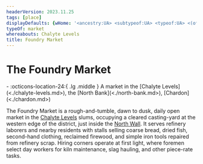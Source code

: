 ```yaml
---
headerVersion: 2023.11.25
tags: [place]
displayDefaults: {wHome: '<ancestry:UA> <subtypeof:UA> <typeof:UA> <(of )primary> <home:3Fq>'}
typeOf: market
whereabouts: Chalyte Levels
title: Foundry Market
---
```

# The Foundry Market
<div class="grid cards ext-narrow-margin ext-one-column" markdown>
-    :octicons-location-24:{ .lg .middle } A market in the [Chalyte Levels](<./chalyte-levels.md>), the [North Bank](<./north-bank.md>), [Chardon](<./chardon.md>)  
</div>


The Foundry Market is a rough-and-tumble, dawn to dusk, daily open market in the [Chalyte Levels](<./chalyte-levels.md>) slums, occupying a cleared casting-yard at the western edge of the district, just inside the [North Wall](<./north-wall-chardon.md>). It serves refinery laborers and nearby residents with stalls selling coarse bread, dried fish, second-hand clothing, reclaimed firewood, and simple iron tools repaired from refinery scrap. Hiring corners operate at first light, where foremen select day workers for kiln maintenance, slag hauling, and other piece-rate tasks. 

